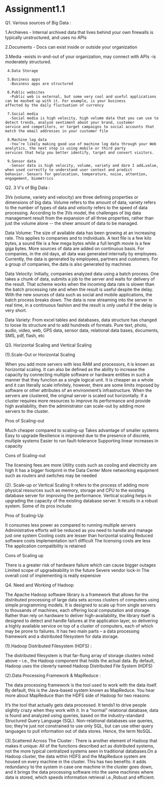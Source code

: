 # Assignment1.1

Q1. Various sources of Big Data : 

   1.Archieves
      - Internal archived data that lives behind your own firewalls is typically unstructured, and uses no APIs
      
2.Documents
     - Docs can exist inside or outside your organization
     
3.Media
      -exists in-and-out of your organization, may connect with APIs
      -is moderately structured.
      
     4.Data Storage
     
     5.Business apps
      -Business apps are structured
      
     6.Public websites
      -Public web is external, but some very cool and useful applications can be mashed up with it. For example, is your business              affected by the daily fluctuation of currency
      
     7.Social media
      -Social media is high velocity, high volume data that you can use to detect trends, analyze sentiment about your brand, customer            service and competitors, or target campaigns to social accounts that match the email addresses in your customer file 
      
     8.Machine log data
      -You’re likely making good use of machine log data through your Web analytics, the next step is using mobile or third party              services that help you better identify, target and convert visitors.
      
     9.Sensor data
      -Sensor data is high velocity, volume, variety and dare I add…value, when used correctly to understand user context and predict            behavior. Sensors for geolocation, temperature, noise, attention, engagement, biometrics
      
      
Q2. 3 V's of Big Data :
      
   3Vs (volume, variety and velocity) are three defining properties or dimensions of big data. Volume refers to the amount of data, variety refers to the number of types of data and velocity refers to the speed of data processing. According to the 3Vs model, the challenges of big data management result from the expansion of all three properties, rather than just the volume alone -- the sheer amount of data to be managed.
     
Data Volume:
The size of available data has been growing at an increasing rate. This applies to companies and to individuals. A text file is a few kilo bytes, a sound file is a few mega bytes while a full length movie is a few giga bytes.
More sources of data are added on continuous basis. For companies, in the old days, all data was generated internally by employees. Currently, the data is generated by employees, partners and customers. For a group of companies, the data is also generated by machines

Data Velocity:
Initially, companies analyzed data using a batch process. One takes a chunk of data, submits a job to the server and waits for delivery of the result. That scheme works when the incoming data rate is slower than the batch processing rate and when the result is useful despite the delay. With the new sources of data such as social and mobile applications, the batch process breaks down. The data is now streaming into the server in real time, in a continuous fashion and the result is only useful if the delay is very short.

Data Variety:
From excel tables and databases, data structure has changed to loose its structure and to add hundreds of formats. Pure text, photo, audio, video, web, GPS data, sensor data, relational data bases, documents, SMS, pdf, flash, etc   


Q3. Horizontal Scaling and Vertical Scaling

(1).Scale-Out or Horizontal Scaling

When you add more servers with less RAM and processors, it is known as horizontal scaling. It can also be defined as the ability to increase the capacity by connecting multiple software or hardware entities in such a manner that they function as a single logical unit. It is cheaper as a whole and it can literally scale infinitely, however, there are some limits imposed by software or other attributes of an environment’s infrastructure. When the servers are clustered, the original server is scaled out horizontally. If a cluster requires more resources to improve its performance and provide high availability, then the administrator can scale-out by adding more servers to the cluster.

Pros of Scaling-out

Much cheaper compared to scaling-up
Takes advantage of smaller systems
Easy to upgrade
Resilience is improved due to the presence of discrete, multiple systems
Easier to run fault-tolerance
Supporting linear increases in capacity

Cons of Scaling-out

The licensing fees are more
Utility costs such as cooling and electricity are high
It has a bigger footprint in the Data Center
More networking equipment such as routers and switches may be needed


(2). Scale-up or Vertical Scaling
It refers to the process of adding more physical resources such as memory, storage and CPU to the existing database server for improving the performance. Vertical scaling helps in upgrading the capacity of the existing database server. It results in a robust system. Some of its pros include:

Pros of Scaling-Up

It consumes less power as compared to running multiple servers
Administrative efforts will be reduced as you need to handle and manage just one system
Cooling costs are lesser than horizontal scaling
Reduced software costs
Implementation isn’t difficult
The licensing costs are less
The application compatibility is retained

Cons of Scaling up

There is a greater risk of hardware failure which can cause bigger outages
Limited scope of upgradeability in the future
Severe vendor lock-in
The overall cost of implementing is really expensive


Q4. Need and Working of Hadoop


The Apache Hadoop software library is a framework that allows for the distributed processing of large data sets across clusters of computers using simple programming models. It is designed to scale up from single servers to thousands of machines, each offering local computation and storage. Rather than rely on hardware to deliver high-availability, the library itself is designed to detect and handle failures at the application layer, so delivering a highly available service on top of a cluster of computers, each of which may be prone to failures.
It has two main parts – a data processing framework and a distributed filesystem for data storage.

(1).Hadoop Distributed Filesystem (HDFS) : 

The distributed filesystem is that far-flung array of storage clusters noted above – i.e., the Hadoop component that holds the actual data. By default, Hadoop uses the cleverly named Hadoop Distributed File System (HDFS)

(2).Data Processing Framework & MapReduce :

The data processing framework is the tool used to work with the data itself. By default, this is the Java-based system known as MapReduce. You hear more about MapReduce than the HDFS side of Hadoop for two reasons:

It’s the tool that actually gets data processed.
It tends1 to drive people slightly crazy when they work with it.
In a “normal” relational database, data is found and analyzed using queries, based on the industry-standard Structured Query Language (SQL). Non-relational databases use queries, too; they’re just not constrained to use only SQL, but can use other query languages to pull information out of data stores. Hence, the term NoSQL.

(3).Scattered Across The Cluster :
There is another element of Hadoop that makes it unique: All of the functions described act as distributed systems, not the more typical centralized systems seen in traditional databases.On a Hadoop cluster, the data within HDFS and the MapReduce system are housed on every machine in the cluster. This has two benefits: it adds redundancy to the system in case one machine in the cluster goes down, and it brings the data processing software into the same machines where data is stored, which speeds information retrieval i.e.,Robust and efficient.



